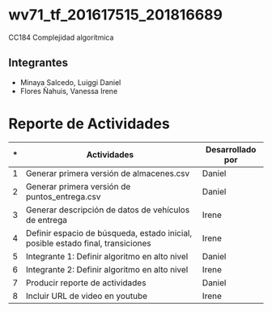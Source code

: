 # wv71_tf_201617515_201816689
CC184 Complejidad algorítmica

## Integrantes
* Minaya Salcedo, Luiggi Daniel
* Flores Ñahuis, Vanessa Irene

# Reporte de Actividades 

| * | Actividades | Desarrollado por |
| ------ | ------ | ------ |
| 1 | Generar primera versión de almacenes.csv | Daniel |
| 2 | Generar primera versión de puntos_entrega.csv | Daniel |
| 3 | Generar descripción de datos de vehículos de entrega | Irene |
| 4 | Definir espacio de búsqueda, estado inicial, posible estado final, transiciones| Irene |
| 5 | Integrante 1: Definir algoritmo en alto nivel  | Daniel |
| 6 | Integrante 2: Definir algoritmo en alto nivel | Irene |
| 7 | Producir reporte de actividades | Daniel |
| 8 | Incluir URL de video en youtube | Irene |
